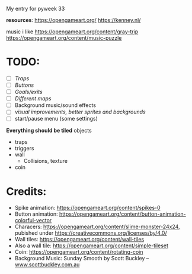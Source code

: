 My entry for pyweek 33

**resources**:
https://opengameart.org/
https://kenney.nl/


music i like
https://opengameart.org/content/gray-trip
https://opengameart.org/content/music-puzzle

# TODO:
-[ ] *Traps*
-[ ] *Buttons*
-[ ] *Goals/exits*
-[ ] *Different maps*
-[ ] Background music/sound effects
-[ ] *visual improvements, better sprites and backgrounds*
-[ ] start/pause menu (some settings)

**Everything should be tiled**
objects
 - traps
 - triggers
 - wall
   - Collisions, texture
 - coin

# Credits:
- Spike animation: https://opengameart.org/content/spikes-0
- Button animation: https://opengameart.org/content/button-animation-colorful-vector
- Characers: https://opengameart.org/content/slime-monster-24x24, pubished under https://creativecommons.org/licenses/by/4.0/
- Wall tiles: https://opengameart.org/content/wall-tiles
- Also a wall tile: https://opengameart.org/content/simple-tileset
- Coin: https://opengameart.org/content/rotating-coin
- Background Music: Sunday Smooth by Scott Buckley – www.scottbuckley.com.au